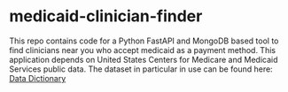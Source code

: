 # medicaid-clinician-finder
This repo contains code for a Python FastAPI and MongoDB based tool to find clinicians near you who accept medicaid as a payment method.
This application depends on United States Centers for Medicare and Medicaid Services public data.
The dataset in particular in use can be found here: [Data Dictionary](https://data.cms.gov/provider-data/dataset/mj5m-pzi6#data-dictionary)
